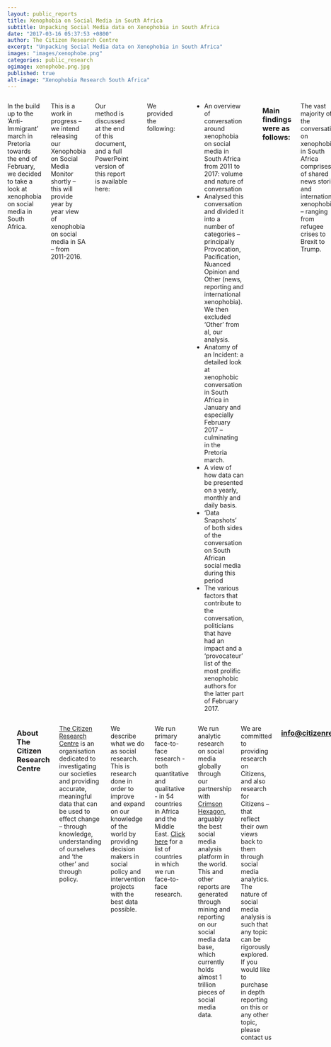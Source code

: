 ```yaml
---
layout: public_reports
title: Xenophobia on Social Media in South Africa
subtitle: Unpacking Social Media data on Xenophobia in South Africa
date: "2017-03-16 05:37:53 +0800"
author: The Citizen Research Centre
excerpt: "Unpacking Social Media data on Xenophobia in South Africa"
images: "images/xenophobe.png"
categories: public_research
ogimage: xenophobe.png.jpg
published: true
alt-image: "Xenophobia Research South Africa"
---
```

<div class="row">
	<div class='medium-2 large-2 columns'>
		<div class='spacing'></div>
	</div>
<div class='medium-8 large-8 columns'>
   <p> In the build up to the ‘Anti-Immigrant’ march in Pretoria towards the end of February, we decided to take a look at xenophobia on social media in South Africa.
</p><p>
This is a work in progress – we intend releasing our Xenophobia on Social Media Monitor shortly – this will provide year by year view of xenophobia on social media in SA – from 2011-2016.
</p><p>
Our method is discussed at the end of this document, and a full PowerPoint version of this report is available here:
</p><p>
<a class="button_dark" href="http://citizenresearchcentre.org/Xenophobia-on-Social-Media-public-report.pdf"></a>
</p><p>
We provided the following:
</p><p>
<ul>
    <li>An overview of conversation around xenophobia on social media in South Africa from 2011 to 2017: volume and nature of conversation</li>
    <li>Analysed this conversation and divided it into a number of categories – principally Provocation, Pacification, Nuanced Opinion and Other (news, reporting and international xenophobia). We then excluded ‘Other’ from al, our analysis.</li>
    <li>Anatomy of an Incident: a detailed look at xenophobic conversation in South Africa in January and especially February 2017 – culminating in the Pretoria march.</li>
    <li>A view of how data can be presented on a yearly, monthly and daily basis.</li>
    <li>‘Data Snapshots’ of both sides of the conversation on South African social media during this period</li>
    <li>The various factors that contribute to the conversation, politicians that have had an impact and a ‘provocateur’ list of the most prolific xenophobic authors for the latter part of February 2017.</li>
</ul>
</p>
<h3>Main findings were as follows:</h3>
<p>
The vast majority of the conversation on xenophobia in South Africa comprises of shared news stories and international xenophobia – ranging from refugee crises to Brexit to Trump.
</p><p>
When we excluded all that data, we are still left with a sizable conversation – driven by individuals rather than media outlets and focusing on xenophobia in South Africa.
</p><p>
Volumes range from 195 000 social media posts on the topic in 2014 to 542 000 in 2015.  2015 represented the highest volume by far – due to the comments made by Goodwill Zweletini, subsequent violence in KZN and then the rest of the country. The average over the year was 1483 per day, but during the period in question averaged 5670.
</p><p>
The whole of 2016 saw 234 000 posts on xenophobia at an average of 640 per day.  In the first 2 months of 2017, we have already seen over 115 000 posts, at an average of 1958 per day.
</p><p>
We run an Organized Interference Monitor – this looks for interference from individuals or organizations and showed that on average there were no more than 3 contributions to the conversation made by any individual.  We’re able to conclude from this that there was not organized interference in the conversation – we stress that on a retrospective basis this tool looks at averages per author, so isn’t a perfect instrument. In a live environment, it’s easier to look for spikes from individuals.
</p><p>
It is in looking at the nature of the conversation that certain trends emerge. We looked at 9 themes within the conversation, and how they change over time.
</p><p>
We start with the <strong>pacifying</strong> voices in the conversation, comprising Anti-Xenophobia,</p><p>
<h3><strong>Pacifying: Anti -Xenophobia</strong></h3>
<table width="100%">
<tbody>
<tr>
<td width="29%"><strong> </strong></td>
<td width="10%">2011</td>
<td width="10%">2012</td>
<td width="10%">2013</td>
<td width="10%">2014</td>
<td width="10%">2015</td>
<td width="10%">2016</td>
<td width="10%">Jan &amp; Feb 2017</td>
</tr>
<tr>
<td width="29%"><strong>Anti-Xenophobia</strong></td>
<td width="10%">17%</td>
<td width="10%">15%</td>
<td width="10%">15%</td>
<td width="10%">12%</td>
<td width="10%">34%</td>
<td width="10%">10%</td>
<td width="10%">29%</td>
</tr>
</tbody>
</table>
This is defined as directly speaking out against xenophobia.
</p><p>
Anti-xenophobia ranged from a low of 10% in 2016 to a high of 34% in 2015.  In January and February, this year people speaking out against xenophobia comprised 29% of the conversation.
</p><p>
The pattern we see here is that as a component of the total conversation anti-xenophobia remains low until a crisis emerges or an incident occurs, at which point it climbs substantially.  So in 2015, it rose to 34% of the conversation and this year rose to 29% of the conversation. Typically, politicians get involved once a crisis has evolved, and their voices are amplified in the anti-xenophobic conversation. Notable here was Julius Malema’s tweet (below), along with Fikile Mbalula, Thabo Mbeki and Mmusi Maimane. Politicians voices are undoubtedly of great importance in the conversation, and should be heard as early, as clearly, as unanimously and as unambiguously as possible.
</p><p>
&nbsp;

&lt;julius tweet insert here&gt;
</p>
<h3>Pacifying: Anti -Violence</h3>
</p><p>
This is defined as directly speaking out against violence within the context of xenophobia.
</p><p>
<table width="100%">
<tbody>
<tr>
<td width="29%"><strong> </strong></td>
<td width="10%">2011</td>
<td width="10%">2012</td>
<td width="10%">2013</td>
<td width="10%">2014</td>
<td width="10%">2015</td>
<td width="10%">2016</td>
<td width="10%">Jan &amp; Feb 2017</td>
</tr>
<tr>
<td width="29%"><strong>Anti-Violence</strong></td>
<td width="10%">&lt;1%</td>
<td width="10%">&lt;1%</td>
<td width="10%">&lt;1%</td>
<td width="10%">&lt;1%</td>
<td width="10%">6%</td>
<td width="10%">1%</td>
<td width="10%">6%</td>
</tr>
</tbody>
</table>
<strong> </strong>

Speaking out against violence forms a fairly low component of the conversation. In years in which there are no demonstrable xenophobic crises – at least that become widely known – it emerges as less than 1% of the conversation - in 2011, 2012, 2013, 2014 and 2016. In years in which high-profile incidents occur, it rises to 6% - this in 2015 and Jan and Feb 2017.
</p>
<strong>&lt;Sample Tweets:&gt;</strong>

<strong> </strong>
<h3>Pacifying: ‘Not all Foreigners’:</h3>
<table width="100%">
<tbody>
<tr>
<td width="29%"><strong> </strong></td>
<td width="10%">2011</td>
<td width="10%">2012</td>
<td width="10%">2013</td>
<td width="10%">2014</td>
<td width="10%">2015</td>
<td width="10%">2016</td>
<td width="10%">Jan &amp; Feb 2017</td>
</tr>
<tr>
<td width="29%"><strong>Not All Foreigners...</strong></td>
<td width="10%">11%</td>
<td width="10%">10%</td>
<td width="10%">8%</td>
<td width="10%">9%</td>
<td width="10%">2%</td>
<td width="10%">4%</td>
<td width="10%">3%</td>
</tr>
</tbody>
</table>
<p>
These are defined as anti-xenophobia posts stressing that foreign/immigrant ‘transgressors’ are a small minority of immigrants/foreigners.
</p><p>
&nbsp;

A hardening of attitudes over time is evident here. This category comprised 11% of all conversation at its height in 2011 and has steadily dropped to 3% of all conversation on the topic in 2017. This narrative does decline in years of crisis, though – 2015 and 2017 – which suggests that it may be being replaced my more overt anti-xenophobic contributions.
</p><p>
<strong>Sample Tweets:</strong>
<h3>Provoking: Pro Xenophobia/Violence</h3>
Defined as outright xenophobia or condoning/support of violence as the answer
</p><p>
This is the most disturbing of all our categories, as these are social media posts that are a direct incitement to violence. It generally comprises only 1% of the conversation but rose to 4% in 2015 and 2016. In 2017 the pro-xenophobic conversation was focused on crime rather than violence against foreigners because they are foreign, explaining why the proportion of this conversation remained low at 1%.
</p><p>
It is worth considering though that these still comprise large numbers of posts, and in evaluating the scale of the issue, looking at raw numbers is informative. In 2015 this category comprised 21 660 posts, in 2016 9 363 posts and in just 2 months in 2017 incitement to xenophobic violence comprised 1 156 posts.
</p>
<strong>&lt;Sample Tweets:&gt;</strong>

&nbsp;
<h3>Provoking: Anti- Immigrant</h3>
<table width="100%">
<tbody>
<tr>
<td width="29%"><strong> </strong></td>
<td width="10%">2011</td>
<td width="10%">2012</td>
<td width="10%">2013</td>
<td width="10%">2014</td>
<td width="10%">2015</td>
<td width="10%">2016</td>
<td width="10%">Jan &amp; Feb 2017</td>
</tr>
<tr>
<td width="29%"><strong>Anti-Immigrant</strong></td>
<td width="10%">3%</td>
<td width="10%">9%</td>
<td width="10%">16%</td>
<td width="10%">22%</td>
<td width="10%">5%</td>
<td width="10%">7%</td>
<td width="10%">4%</td>
</tr>
</tbody>
</table>
Defined as hateful anti-immigrant rhetoric
<table width="100%">
<tbody>
<tr>
<td width="29%"><strong> </strong></td>
<td width="10%">2011</td>
<td width="10%">2012</td>
<td width="10%">2013</td>
<td width="10%">2014</td>
<td width="10%">2015</td>
<td width="10%">2016</td>
<td width="10%">Jan &amp; Feb 2017</td>
</tr>
<tr>
<td width="29%"><strong>Pro-Xeno/Violence</strong></td>
<td width="10%">1%</td>
<td width="10%">1%</td>
<td width="10%">1%</td>
<td width="10%">1%</td>
<td width="10%">4%</td>
<td width="10%">4%</td>
<td width="10%">1%</td>
</tr>
</tbody>
</table>
<p>
Hateful Anti-Immigrant rhetoric built in 2013 (at 16% of conversation), reached a peak in 2014 at 22% of the conversation. This tends to decline as a proportion of total conversation when crises occur – suggesting that it is of more concern in building up to events than during the events themselves. This emphasis the point that anti-immigrant rhetoric needs to be monitored and addressed on an ongoing basis – it is part of the buildup phase and can be a precursor to violent incidents.
</p><p>
<strong>&lt;Sample Tweets:&gt;</strong>
<h3>Provoking: Anti- Crime/Drugs/Prostitution</h3>
Defined as violent, confrontational or accusatory rhetoric focused on crime, and a purported link to foreigners/immigrants.
</p><p>
<table width="100%">
<tbody>
<tr>
<td width="29%"><strong> </strong></td>
<td width="10%">2011</td>
<td width="10%">2012</td>
<td width="10%">2013</td>
<td width="10%">2014</td>
<td width="10%">2015</td>
<td width="10%">2016</td>
<td width="10%">Jan &amp; Feb 2017</td>
</tr>
<tr>
<td width="29%"><strong>Anti-Crime/Drug/Prostitution</strong></td>
<td width="10%">4%</td>
<td width="10%">5%</td>
<td width="10%">5%</td>
<td width="10%">5%</td>
<td width="10%">8%</td>
<td width="10%">13%</td>
<td width="10%">10%</td>
</tr>
</tbody>
</table>
This theme has grown over time, and also finds some expression in the ‘finger pointing’ category. Bear in mind that this category unashamedly uses crime as an excuse for aggression, violence and hatred towards all foreigners/immigrants. As such, its growth to comprising 13% of the 2016 conversation and 10-% of the 2017 conversation is troubling. This has not been helped by politicians, who have clumsily attempted to link the crime to foreigners/immigrants without clearly stating their position, and without providing any clear evidence of this. At best this position encourages closet xenophobes to make their positions more overt, and at worst incites violence.
</p><p>
Also, even if crime stats were to show a preponderance of criminality amongst foreigners, we must remember that these stats can tend to be self-selective.  The police may go after foreigners because they are foreigners - not because they are criminals - and they thus provide easy pickings.  Also, the argument that ‘many foreigners are criminal’ is a circular one if you consider undocumented or ‘illegal’ foreigners to be criminal by definition.
</p><p>
<h3>Nuanced Opinion</h3>
Nuanced Opinion is a large and fascinating category of conversation. It ranges from a form of justification – ‘I’m not xenophobic but…’ to deflection onto other groups – notably White South Africans and colonialism.
</p><p>
<h3>Nuanced Opinion: Problem Finding/ Finger Pointing</h3>
<table width="100%">
<tbody>
<tr>
<td width="29%"><strong> </strong></td>
<td width="10%">2011</td>
<td width="10%">2012</td>
<td width="10%">2013</td>
<td width="10%">2014</td>
<td width="10%">2015</td>
<td width="10%">2016</td>
<td width="10%">Jan &amp; Feb 2017</td>
</tr>
<tr>
<td width="29%"><strong>Problem Finding / Finger Pointing</strong></td>
<td width="10%">62%</td>
<td width="10%">53%</td>
<td width="10%">46%</td>
<td width="10%">45%</td>
<td width="10%">24%</td>
<td width="10%">45%</td>
<td width="10%">20%</td>
</tr>
</tbody>
</table>
Problem finding and finger pointing have always been a dominant category – in most years the biggest of them all. It notably falls away during crisis years as more anti-xenophobic voices join the conversation. It has, though, been as high as 62% of the conversation in 2011.
</p><p>
It is currently at its lowest point in 6 years and 2 months, comprising ‘only’ 20% of the conversation in 2017.  This is largely due to the phenomenal recent growth of Anti-White/Anti-Colonial sentiment in the conversation.
</p><p>
<strong>&lt;Sample Tweets:&gt;</strong>
<h3>Nuanced Opinion: Anti-Xeno/Violence, Anti-Crime/Drug/Prostitution, Pro-Immigrant</h3>
Defined as linking crime to illegal immigrants, whilst rejecting xenophobia and/or violence
</p><p>
<table width="100%">
<tbody>
<tr>
<td width="29%"><strong> </strong></td>
<td width="10%">2011</td>
<td width="10%">2012</td>
<td width="10%">2013</td>
<td width="10%">2014</td>
<td width="10%">2015</td>
<td width="10%">2016</td>
<td width="10%">Jan &amp; Feb 2017</td>
</tr>
<tr>
<td width="29%"><strong>Anti-Xenophobia/Violence, Anti-Crime/Drugs/ Prostitution, BUT Pro Immigrant</strong></td>
<td width="10%">&lt;1%</td>
<td width="10%">3%</td>
<td width="10%">2%</td>
<td width="10%">2%</td>
<td width="10%">1%</td>
<td width="10%">2%</td>
<td width="10%">4%</td>
</tr>
</tbody>
</table>
This theme has reached its height in the current 2017 conversation – albeit only at 4% of the conversation. This is a conversation that accuses foreigners of being criminals while rejecting xenophobia and/or violence.
</p><p>
<strong>&lt;Sample Tweets:&gt;</strong>
<h3>Nuanced Opinion: Anti-White/ Anti-Colonial</h3>
Defined as xenophobic conversation focused on or directed against white South Africans or colonialism
</p><p>
The anti-white and/ or anti-colonial narrative has grown substantially in 2017.  From a low of 1% in 2011, it now comprises fully 24% of the total conversation on xenophobia.  This is a trend that we see in other hot button issues (like land and #feesmust fall).
</p><p>
The growth of this political view has meant that its politics are attached to multiple issues – it is a ‘world view’ rather than a specific political stance.
<h3>The Role of Politicians:</h3>
Politicians have played and continue to play an important role in developing narratives and influencing action on the ground when it comes to xenophobia in South Africa. Observers noted that the timing was convenient for the ANC and that it was likely serving some political interest. Others blamed the DA or the newly established South Africa First party.
</p><p>
The DA's Herman Mashaba received mixed responses to his comments on foreigners living in Johannesburg. A large majority of content highlighted Mashaba's possible role in instigating xenophobic violence.
</p><p>
&lt;Mashaba Tweets&gt;
</p><p>
While Mashaba was criticised for this comments, Julius Malema and the EFF produced a clear statement condemning the violence against foreigners. It was also interesting to note that we could not find the 'fake' anti-foreigner tweet that supposedly was produced by the EFF.
</p><p>
&lt;eff tweets&gt;
</p><p>
The failings of the current government were also seen as a major contributing factor to the xenophobic events.
</p><p>
&lt;governments failing tweets&gt;
</p><p>
<strong> </strong>
<h3>Anatomy of an Incident: Focusing on February 2017</h3>
We have unpacked the progression of the Xenophobic violence with a specific focus on February 2017. An indepth overview of the anatomy of this event can be viewed in our full report below.
</p>
&nbsp;
    </div>
    <div class='medium-2 large-2 columns'>
        <div class='spacing'></div>
    </div>
</div>
<div class="row">
<div class='medium-2 large-2 columns'>
        <div class='spacing'></div>
    </div>
<div class='medium-8 large-8 columns'>
<div class='spacing'></div>
<h3>About The Citizen Research Centre</h3>
<p><a href="{{site.url}}" target="_blank">The Citizen Research Centre</a> is an organisation dedicated to investigating our societies and providing accurate, meaningful data that can be used to effect change – through knowledge, understanding of ourselves and ‘the other’ and through policy.</p><p>
We describe what we do as social research. This is research done in order to improve and expand on our knowledge of the world by providing decision makers in social policy and intervention projects with the best data possible.</p><p>
We run primary face-to-face research - both quantitative and qualitative - in 54 countries in Africa and the Middle East. <a href="where-we-work.html" target="_blank">Click here</a> for a list of countries in which we run face-to-face research.</p><p>
We run analytic research on social media globally through our partnership with <a href="http://www.crimsonhexagon.com/" target="_blank">Crimson Hexagon</a>, arguably the best social media analysis platform in the world. This and other reports are generated through mining and reporting on our social media data base, which currently holds almost 1 trillion pieces of social media data.</p><p>
We are committed to providing research on Citizens, and also research for Citizens – that reflect their own views back to them through social media analytics.
The nature of social media analysis is such that any topic can be rigorously explored.  If you would like to purchase in depth reporting on this or any other topic, please contact us</p>  <h3 style="text-align: center;"><a href="mailto:info@citizenresearchcentre.org">info@citizenresearchcentre.org</a></h3>
</div>
<div class='medium-2 large-2 columns'>
    <div class='spacing'></div>
    </div>
</div>